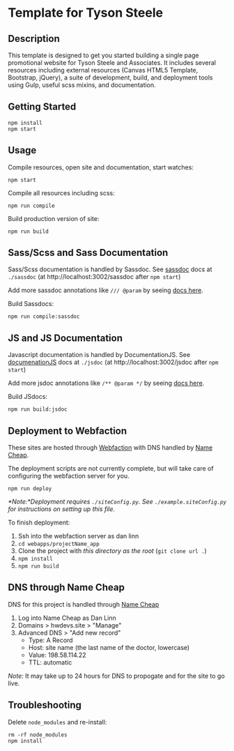 # Template for Tyson Steele

## Description
This template is designed to get you started building a single page promotional website for Tyson Steele and Associates. It includes several resources including external resources (Canvas HTML5 Template, Bootstrap, jQuery), a suite of development, build, and deployment tools using Gulp, useful scss mixins, and documentation. 

## Getting Started

```
npm install
npm start
```

## Usage

Compile resources, open site and documentation, start watches:
```
npm start
```

Compile all resources including scss:
```
npm run compile
```

Build production version of site:
```
npm run build
```


## Sass/Scss and Sass Documentation

Sass/Scss documentation is handled by Sassdoc. See [sassdoc](http://sassdoc.com/) docs at `./sassdoc` (at http://localhost:3002/sassdoc after `npm start`)

Add more sassdoc annotations like `/// @param` by seeing [docs here](http://sassdoc.com/annotations).

Build Sassdocs:
```
npm run compile:sassdoc
```

## JS and JS Documentation

Javascript documentation is handled by DocumentationJS. See [documenationJS](http://documentation.js.org/) docs at `./jsdoc` (at http://localhost:3002/jsdoc after `npm start`)

Add more jsdoc annotations like `/** @param */` by seeing [docs here](https://github.com/documentationjs/documentation/blob/master/docs/GETTING_STARTED.md).

Build JSdocs:
```
npm run build:jsdoc
```


## Deployment to Webfaction

These sites are hosted through [Webfaction](https://www.webfaction.com/) with DNS handled by [Name Cheap](https://www.namecheap.com/).

The deployment scripts are not currently complete, but will take care of configuring the webfaction server for you.
```
npm run deploy
```
_*Note:*Deployment requires `./siteConfig.py`. See `./example.siteConfig.py` for instructions on setting up this file._

To finish deployment:
1. Ssh into the webfaction server as dan linn
2. `cd webapps/projectName_app`
3. Clone the project with *this directory as the root* (`git clone url .`) 
4. `npm install`
5. `npm run build`

## DNS through Name Cheap

DNS for this project is handled through [Name Cheap](https://www.namecheap.com/)

1. Log into Name Cheap as Dan Linn
2. Domains > hwdevs.site > "Manage"
3. Advanced DNS > "Add new record"
	- Type: A Record
	- Host: site name (the last name of the doctor, lowercase)
	- Value: 198.58.114.22
	- TTL: automatic

*Note:* It may take up to 24 hours for DNS to propogate and for the site to go live.

## Troubleshooting

Delete `node_modules` and re-install:
```
rm -rf node_modules
npm install
```
